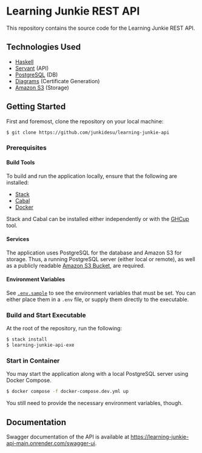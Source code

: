 # Learning Junkie REST API

This repository contains the source code for the Learning Junkie REST API.

## Technologies Used

- [Haskell](https://www.haskell.org/)
- [Servant](https://docs.servant.dev/en/stable/index.html) (API)
- [PostgreSQL](https://www.postgresql.org/) (DB)
- [Diagrams](https://diagrams.github.io/) (Certificate Generation)
- [Amazon S3](https://aws.amazon.com/s3/) (Storage)

## Getting Started

First and foremost, clone the repository on your local machine:

```sh
$ git clone https://github.com/junkidesu/learning-junkie-api
```

### Prerequisites

#### Build Tools

To build and run the application locally, ensure that the following are installed:

- [Stack](https://docs.haskellstack.org/en/stable/)
- [Cabal](https://cabal.readthedocs.io/en/stable/)
- [Docker](https://www.docker.com/)

Stack and Cabal can be installed either independently or with the [GHCup](https://www.haskell.org/ghcup/) tool.

#### Services

The application uses PostgreSQL for the database and Amazon S3 for storage. Thus, a running PostgreSQL server (either local or remote), as well as a publicly readable [Amazon S3 Bucket](https://aws.amazon.com/s3/), are required.

#### Environment Variables

See [`.env.sample`](./.env.sample) to see the environment variables that must be set. You can either place them in a `.env` file, or supply them directly to the executable.

### Build and Start Executable

At the root of the repository, run the following:

```sh
$ stack install
$ learning-junkie-api-exe
```

### Start in Container

You may start the application along with a local PostgreSQL server using Docker Compose.

```sh
$ docker compose -f docker-compose.dev.yml up
```

You still need to provide the necessary environment variables, though.

## Documentation

Swagger documentation of the API is available at https://learning-junkie-api-main.onrender.com/swagger-ui.
